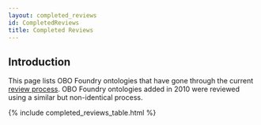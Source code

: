 ```yaml
---
layout: completed_reviews
id: CompletedReviews
title: Completed Reviews
---
```

## Introduction ##

This page lists OBO Foundry ontologies that have gone through the current [review process](http://obofoundry.org/docs/ReviewProcessGuidelines). OBO Foundry ontologies added in 2010 were reviewed using a similar but non-identical process.

{% include completed_reviews_table.html %}